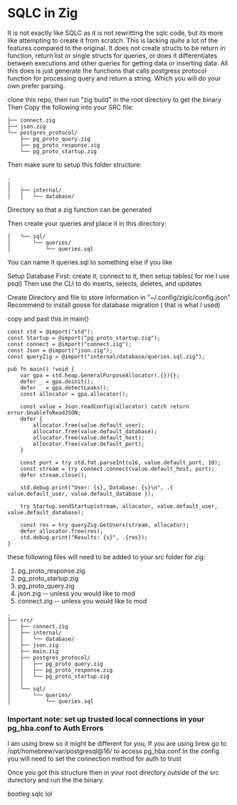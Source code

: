 # SQLC in Zig

It is not exactly like SQLC as it is not rewritting the sqlc code, but its more like attempting to create it from scratch. This is lacking quite a lot of the features compared to the original. It does not create structs to be return in function, return list or single structs for queries, or does it differentiates between executions and other queries for getting data or inserting data. All this does is just generate the functions that calls postgress protocol function for processing query and return a string. Which you will do your own prefer parsing.

clone this repo, then run "zig build" in the root directory to get the binary
Then Copy the following into your SRC file:

```plaintext
├── connect.zig
├── json.zig
└── postgres_protocol/
    ├── pg_proto_query.zig
    ├── pg_proto_response.zig
    └── pg_proto_startup.zig
```

Then make sure to setup this folder structure:

```plaintext
.
|
│   ├── internal/
│   │   └── database/

```

Directory so that a zig function can be generated

Then create your queries and place it in this directory:

```plaintext
│   └── sql/
│       └── queries/
│           └── queries.sql
```

You can name it queries.sql to something else if you like

Setup Database First:
create it, connect to it, then setup tables( for me I use psql)
Then use the CLI to do inserts, selects, deletes, and updates

Create Directory and file to store information in "~/.config/ziglc/config.json"
Recommend to install goose for database migration ( that is what I used)

copy and  past this in main()

```
const std = @import("std");
const Startup = @import("pg_proto_startup.zig");
const connect = @import("connect.zig");
const Json = @import("json.zig");
const queryZig = @import("internal/database/queries.sql.zig");

pub fn main() !void {
    var gpa = std.heap.GeneralPurposeAllocator(.{}){};
    defer _ = gpa.deinit();
    defer _ = gpa.detectLeaks();
    const allocator = gpa.allocator();

    const value = Json.readConfig(allocator) catch return error.UnableToReadJSON;
    defer {
        allocator.free(value.default_user);
        allocator.free(value.default_database);
        allocator.free(value.default_host);
        allocator.free(value.default_port);
    }

    const port = try std.fmt.parseInt(u16, value.default_port, 10);
    const stream = try connect.connect(value.default_host, port);
    defer stream.close();

    std.debug.print("User: {s}, Database: {s}\n", .{ value.default_user, value.default_database });

    try Startup.sendStartup(stream, allocator, value.default_user, value.default_database);

    const res = try queryZig.GetUsers(stream, allocator);
    defer allocator.free(res);
    std.debug.print("Results: {s}", .{res});
}
```

these following files will need to be added to your src folder for zig:

1. pg_proto_response.zig 
2. pg_proto_startup.zig
3. pg_proto_query.zig
4. json.zig -- unless you would like to mod
5. connect.zig -- unless you would like to mod

```plaintext
.
├── src/
│   ├── connect.zig
│   ├── internal/
│   │   └── database/
│   ├── json.zig
│   ├── main.zig
│   ├── postgres_protocol/
│   │   ├── pg_proto_query.zig
│   │   ├── pg_proto_response.zig
│   │   └── pg_proto_startup.zig
│   │
│   └── sql/
│       └── queries/
│           └── queries.sql
```
### Important note: set up trusted local connections in your pg_hba.conf to Auth Errors
I am using brew so it might be different for you, If you are using brew go to /opt/homebrew/var/postgresql@16/ to access pg_hba.conf
In the config you will need to set the connection method for auth to trust 

Once you got this structure then in your root directory outside of the src durectory and run the the binary.

bootleg sqlc lol
